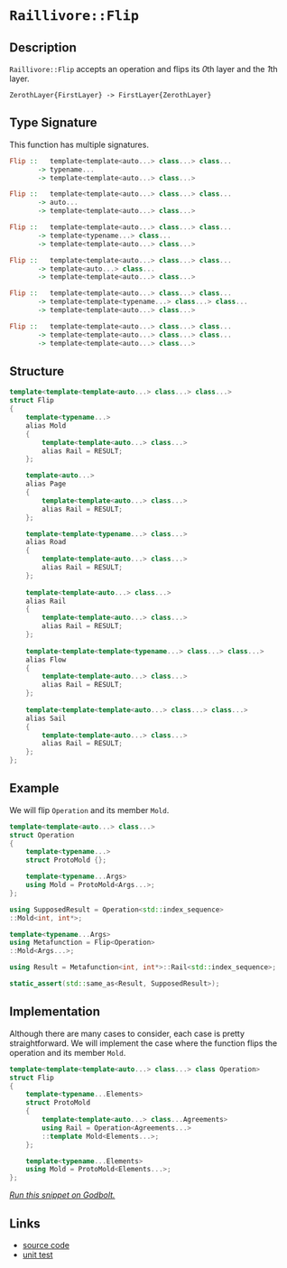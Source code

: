 <!-- Copyright 2024 Feng Mofan
SPDX-License-Identifier: Apache-2.0 -->

# `Raillivore::Flip`

## Description

`Raillivore::Flip` accepts an operation and flips its *0*th layer and the *1*th layer.
<pre><code>ZerothLayer{FirstLayer}&nbsp;->&nbsp;FirstLayer{ZerothLayer}</code></pre>

## Type Signature

This function has multiple signatures.

```Haskell
Flip ::   template<template<auto...> class...> class... 
       -> typename...
       -> template<template<auto...> class...>
```

```Haskell
Flip ::   template<template<auto...> class...> class... 
       -> auto...
       -> template<template<auto...> class...>
```

```Haskell
Flip ::   template<template<auto...> class...> class... 
       -> template<typename...> class...
       -> template<template<auto...> class...>
```

```Haskell
Flip ::   template<template<auto...> class...> class... 
       -> template<auto...> class...
       -> template<template<auto...> class...>
```

```Haskell
Flip ::   template<template<auto...> class...> class... 
       -> template<template<typename...> class...> class...
       -> template<template<auto...> class...>
```

```Haskell
Flip ::   template<template<auto...> class...> class... 
       -> template<template<auto...> class...> class...
       -> template<template<auto...> class...>
```

## Structure

```C++
template<template<template<auto...> class...> class...>
struct Flip
{
    template<typename...>
    alias Mold
    {
        template<template<auto...> class...>
        alias Rail = RESULT;
    };

    template<auto...>
    alias Page
    {
        template<template<auto...> class...>
        alias Rail = RESULT;
    };

    template<template<typename...> class...>
    alias Road
    {
        template<template<auto...> class...>
        alias Rail = RESULT;
    };
    
    template<template<auto...> class...>
    alias Rail
    {
        template<template<auto...> class...>
        alias Rail = RESULT;
    };
    
    template<template<template<typename...> class...> class...>
    alias Flow
    {
        template<template<auto...> class...>
        alias Rail = RESULT;
    };
    
    template<template<template<auto...> class...> class...>
    alias Sail
    {
        template<template<auto...> class...>
        alias Rail = RESULT;
    };
};
```

## Example

We will flip `Operation` and its member `Mold`.

```C++
template<template<auto...> class...>
struct Operation
{
    template<typename...>
    struct ProtoMold {};

    template<typename...Args>
    using Mold = ProtoMold<Args...>;
};

using SupposedResult = Operation<std::index_sequence>
::Mold<int, int*>;

template<typename...Args>
using Metafunction = Flip<Operation>
::Mold<Args...>;

using Result = Metafunction<int, int*>::Rail<std::index_sequence>;

static_assert(std::same_as<Result, SupposedResult>);
```

## Implementation

Although there are many cases to consider, each case is pretty straightforward. We will implement the case where the function flips the operation and its member `Mold`.

```C++
template<template<template<auto...> class...> class Operation>
struct Flip
{
    template<typename...Elements>
    struct ProtoMold 
    {
        template<template<auto...> class...Agreements>
        using Rail = Operation<Agreements...>
        ::template Mold<Elements...>;
    };

    template<typename...Elements>
    using Mold = ProtoMold<Elements...>;
};
```

[*Run this snippet on Godbolt.*](https://godbolt.org/#z:OYLghAFBqd5QCxAYwPYBMCmBRdBLAF1QCcAaPECAMzwBtMA7AQwFtMQByARg9KtQYEAysib0QXACx8BBAKoBnTAAUAHpwAMvAFYTStJg1DIApACYAQuYukl9ZATwDKjdAGFUtAK4sGEs6SuADJ4DJgAcj4ARpjEIGYapAAOqAqETgwe3r7%2ByanpAiFhkSwxcQm2mPaOAkIETMQEWT5%2BXAF2mA4ZdQ0ERRHRsfGJCvWNzTlttmN9oQOlQwkAlLaoXsTI7BwEmCxJBjsmAMxuO3sHmMenu/tMhydMXkQAdK/H2ADUyAYKCq/P7y%2BPwUHwA8klYncMu8TBoAIKjYheBwfABitDwSVhcJMAHYrPCPkSPmdbvdTgBPCHMNj/bD0NiCBQwwnExHIggfZTEVBEACynnQH2xxOF%2BJFouJpIuV2ld0uDyeqH%2BgO%2BTF%2B/zhwGImF2jAIzKO2Alko%2BXjSRg%2BACUmHRhUcACJgiHEKECK5anV6pkqo0myUgEBynYfAW0dBXeneg2%2B41HAlw0V4h3HBP%2B4MKynU1iYOkM/WG42sonm0LAUOC%2B1O7m81BhiMnKOMmNvP3x7HJ1Md%2BEAegAVAPB0Oe9j%2BwOACrYITjwcj3tDhd9uc4%2BHmI6hb5eLD2txPOiECksldwjOym4yxUvVufNUa6/Y9ko8GQmoMDvi4sk8/y2VUxg52N/UfTka35Ss8SsXEU3bVdP1PE4CD/Glc1eOFiGAQt/VLS16yrLkeTA8MPXQv57xgnEoK7WC4Ww8shC8JIUiUdArUwBQvFoTljidZ9XVfK5RnQQNQiwVQAH0lAARy8RhNiPQN6yuUICFID5lL7GFyOxeCs3/WlUJIo9aNDTB6ioLwGC6AQ8PRTErl4t03z9eEFMFYiMMArT4WM1j2M4vC%2BVMphzMs/iTmU1T1PeQMbToASCCEkARMwcSpJkyyFTjNN4VGKFkDE9UlEaCBBMDBQcwKw03F8jiVI%2BejGNSTAWLY2r3iWVMOBWWhOAAVl4PxuF4VBODcaxrA%2BBQ1g2TBhTMI4eFIAhNC6lYAGsQF6yRng0SQuFxI4NF6jQzAANlOswAA5Lv0ThJF4FgJA0RJBq0UgRo4XgFBARJlo4LQVjgWAYEQEA1gIJInnISg0D2OhYnCHNOFUS7ToAWlOyQPmAZBkA%2BKRnjMXhmsIEg8CErgZEEEQxHYKQqfkJQ1BW0hdEpgB3V0kk4Hhur6gaWY%2B0EnkhzlUCoD4UfRzHsdx/HtrMD4IA8OH6GIOaFqWXg/oB0gICQWGknhsgKAgQ3jZAYApACGhONib6ICiFmolCBoKR53gXeYYgKVBKJtE6P7Fth5tQQYWh3f%2B3gsCiLxgDcMRaG%2BobSCwFhDGAcQo9TvAdS6AA3NiWZSzoni2RblKqFmMSiV0fY8LAWYIYg8EelPC%2BIKImodXYM4xIwVpWKgDAwgA1PBMHZ59BsW/hqdEcR6bnxmVHUbO2f0DOUHGyx9DwKJvsgFZUCSV9k7RwTuNMSxrASYaO5brBD4gFYOisvwIFcCZWkCBh0H6EoZQ9BMQKJkTwLRgH5FfAAwYcRKZv1fD0cY4DJiVGqN0GYMCFhwOmL0b%2BehcqNCwUArgr9pqbAkHzDg/VSCvWGpwSWqMMZYxxnjAmisIC4FJurNcpDtaDxWAgTATAsBxBfqQDakgjjPAAJxHFxJIXaZhJCnWer1U6MjbocHuqQR6C1ninS4KdS6MjLpGK2lwXqcjTq0MFpwL6P0lqDz1iDfWYMRZQ1NubNWiM2CcAaCwfOuI0ZMCBBnfGMjnhcB2sTfARBH56GXjTRe0hl6KFXizXQAROZMG5kNKhNC6HvU4MLCGTwPjiw%2BAEoJISwmWi4JE6JGglYqyNmrDWZgtZOKjoDA2qBVaxGhmbfpbShjVOCWqIwDSuCJFtjsYgDsnbZy9m7D2pAVk%2Bz9gHBwayQ76jDhHFmMc44J1oEnNZac%2B5bDevgPOjhC7JzeiXZAZc1mVx6tnGudcKQN2udrFubdFody7koHu6cjD91AD0vgI8FDj0ntPNZSSF501SbIdJzN17xE3gPa%2BVhd412fsfU%2BGRz6X0dHi2%2Bb1UAP3JkXI%2BaDA4ZBcH/fBlNghzEAUMSmIDXxsryGkaBnLYEEKqEy2oMx%2BUIIwb0Yh3LcHIOyD/QhsxigitIasdYFCNUfMKXYjgVTiCBOCaEyZ5YGlRJ2krLh8SNZ8O6QDQRwjRGUCoTovRkTdq4isbiA6khlGY0pkUj6DjfrOKBqDcGoshneIRkjDgASZYsAUPnPG%2BcLUXFGLE7h5NEmyGSaihmGK15vV0EcUgOS8m8y0Xq7OQsPFiwlomrGybU0fHTZEzNnJlYjONhrI4XSdZdT1n0gZJsYa9rViAVNjExIdrEl2gqRrMZ8DoPMxZztXY%2BzWRs32/tA67P6aHcOkcbmYFjvHROydFqXIhX8nOdy8APOLqoUuOw3mCCrp8/e3zflNwBWs4F3de4QrLM44eTAx4TyntSJF%2BaUUSDRYIYtmSQDloMLineNhCXwGJWfTgPZSqUssHfd6tKn64cZe/Fl7gUE/w5Wq7BkDBUZH5byjIcqcHSolXgujor0E8aIcKpj8DJV8dE7K4TJCyFarpgUgWdaGHNo%2BK2tNGb5SjGtXEkgdrB0CNIEIkRQxxEfPdfESJRwji9WOntZ6lncTGNsYpz6thHFDqWOtEAkheqyN6pdM6MjJAyIOvIrg6HOBHAU9S%2BxDrVpaKJk56LLn3MrA7mkZwkggA)

## Links

- [source code](../../../../conceptrodon/raillivore/flip.hpp)
- [unit test](../../../../tests/unit/raillivore/flip.test.hpp)
